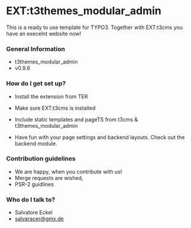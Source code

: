 # EXT:t3themes_modular_admin #

This is a ready to use template for TYPO3. Together with EXT:t3cms you have an execelnt website now!

### General Information ###

* t3themes_modular_admin
* v0.9.6

### How do I get set up? ###

* Install the extension from TER
* Make sure EXT:t3cms is installed
* Include static templates and pageTS from t3cms & t3themes_modular_admin

* Have fun with your page settings and backend layouts. Check out the backend module.

### Contribution guidelines ###

* We are happy, when you contribute with us!
* Merge requests are wished,
* PSR-2 guidlines

### Who do I talk to? ###

* Salvatore Eckel
* salvaracer@gmx.de